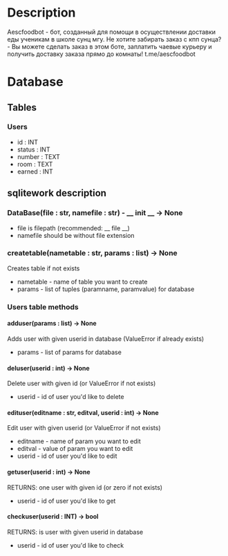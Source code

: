﻿# Description
Aescfoodbot - бот, созданный для помощи в осуществлении доставки еды ученикам в школе сунц мгу.
Не хотите забирать заказ с кпп сунца? - Вы можете сделать заказ в этом боте, заплатить чаевые курьеру и получить доставку заказа прямо до комнаты!
t.me/aescfoodbot

# Database
## Tables
### Users
- id : INT
- status : INT
- number : TEXT
- room : TEXT
- earned : INT
## sqlitework description
### DataBase(file : str, namefile : str) - __ init __ -> None
- file is filepath (recommended: __ file __)
- namefile should be without file extension
### createtable(nametable : str, params : list) -> None
Creates table if not exists
- nametable - name of table you want to create
- params - list of tuples (paramname, paramvalue) for database
### Users table methods
#### adduser(params : list) -> None
Adds user with given userid in database (ValueError if already exists)
- params - list of params for database
#### deluser(userid : int) -> None
Delete user with given id (or ValueError if not exists)
- userid - id of user you'd like to delete
#### edituser(editname : str, editval, userid : int) -> None
Edit user with given userid (or ValueError if not exists)
- editname - name of param you want to edit
- editval - value of param you want to edit
- userid - id of user you'd like to edit
#### getuser(userid : int) -> None
RETURNS: one user with given id (or zero if not exists)
- userid - id of user you'd like to get
#### checkuser(userid : INT) -> bool
RETURNS: is user with given userid in database
- userid - id of user you'd like to check
